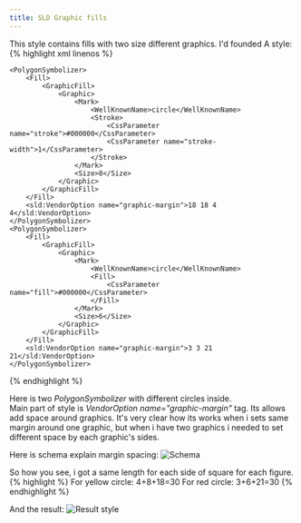 ```yaml
---
title: SLD Graphic fills
---
```

This style contains fills with two size different graphics. 
I'd founded 
A style:
{% highlight xml linenos %}

	<PolygonSymbolizer>
		<Fill>
			<GraphicFill>
				<Graphic>
					<Mark>
						<WellKnownName>circle</WellKnownName>
						<Stroke>
							<CssParameter name="stroke">#000000</CssParameter>
							<CssParameter name="stroke-width">1</CssParameter>
						</Stroke>
					</Mark>
					<Size>8</Size>
				</Graphic>
			</GraphicFill>
		</Fill>
		<sld:VendorOption name="graphic-margin">18 18 4 4</sld:VendorOption>
	</PolygonSymbolizer>
	<PolygonSymbolizer>
		<Fill>
			<GraphicFill>
				<Graphic>
					<Mark>
						<WellKnownName>circle</WellKnownName>
						<Fill>
							<CssParameter name="fill">#000000</CssParameter>
						</Fill>
					</Mark>
					<Size>6</Size>
				</Graphic>
			</GraphicFill>
		</Fill>
		<sld:VendorOption name="graphic-margin">3 3 21 21</sld:VendorOption>
	</PolygonSymbolizer>

{% endhighlight %}

Here is two _PolygonSymbolizer_ with different circles inside.  
Main part of style is _VendorOption name="graphic-margin"_ tag. Its allows add space around graphics.
It's very clear how its works when i sets same margin around one graphic, but when i have two graphics
i needed to set different space by each graphic's sides.

Here is schema explain margin spacing:
![Schema](/blog/img/2017-12-06/2017-12-06_1.jpg "Schema")

So how you see, i got a same length for each side of square for each figure.
{% highlight %}
	For yellow circle: 4+8+18=30
	For red circle: 3+6+21=30
{% endhighlight %}

And the result:
![Result style](/blog/img/2017-12-06/2017-12-06_2.png "Result style")

